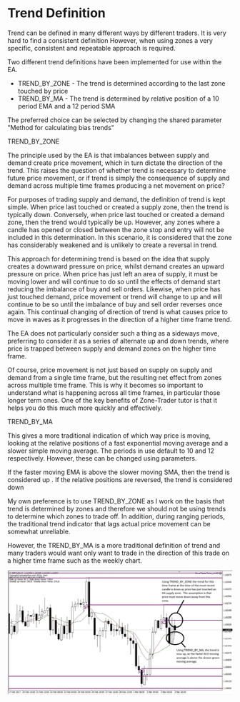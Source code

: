 # Trend Definition

Trend can be defined in many different ways by different traders. It is very hard to find a consistent definition However, when using zones a very specific, consistent and repeatable approach is required.

Two different trend definitions have been implemented for use within the EA.

* TREND\_BY\_ZONE - The trend is determined according to the last zone touched by price
* TREND\_BY\_MA - The trend is determined by relative position of a 10 period EMA and a 12 period SMA 

The preferred choice can be selected by changing the  shared parameter "Method for calculating bias trends"

TREND\_BY\_ZONE

The principle used by the EA is that imbalances between supply and demand create price movement, which in turn dictate the direction of the trend. This raises the question of whether trend is necessary to determine future price movement, or if trend is simply the consequence of supply and demand across multiple time frames producing a net movement on price?

For purposes of trading supply and demand, the definition of trend is kept simple. When price last touched or created a supply zone, then the trend is typically down. Conversely, when price last touched or created a demand zone, then the trend would typically be up. However, any zones where a candle has opened or closed between the zone stop and entry will not be included in this determination. In this scenario, it is considered that the zone has considerably weakened and is unlikely to create a reversal in trend.

This approach  for determining trend is based on the idea that supply creates a downward pressure on price, whilst demand creates an upward pressure on price. When price has just left an area of supply, it must be moving lower and will continue to do so until the effects of demand start reducing the imbalance of buy and sell orders. Likewise, when price  has just touched demand, price movement or trend will change to up and will continue to be so until the imbalance of buy and sell order reverses once again. This continual changing of direction of trend is what causes price to move in waves as it progresses in the direction of a higher time frame trend.

The EA does not particularly consider such a thing as a sideways move, preferring to consider it as a series of alternate up and down trends, where price is trapped between supply and demand zones on the higher time frame.

Of course, price movement is not just based on supply on supply and demand from a single time frame, but the resulting net effect from zones across multiple time frame. This is why it becomes so important to understand what is happening across all time frames, in particular those longer term ones. One of the key benefits of Zone-Trader tutor is that it helps you do this much more quickly and effectively.

TREND\_BY\_MA

This gives a more traditional indication of which way price is moving, looking at the relative positions of a fast exponential moving average and a slower simple moving average. The periods in use default to 10 and 12 respectively. However, these can be changed using parameters. 

If the faster moving EMA is above the slower moving SMA, then the trend is considered up . If the relative positions are reversed, the trend is considered down

My own preference is to use TREND\_BY\_ZONE as I work on the basis that trend is determined by zones and therefore we should not be using trends to determine which zones to trade off. In addition, during ranging periods, the traditional trend indicator that lags actual price movement can be somewhat unreliable.

However, the TREND\_BY\_MA is a more traditional definition of trend and many traders would want only want to trade in the direction of this trade on a higher time frame such as the weekly chart.

![](/assets/H4trendDefintions.JPG)

